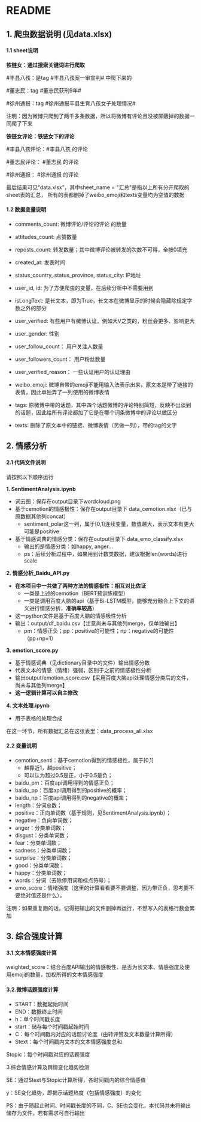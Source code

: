 # README
## 1. 爬虫数据说明 (见data.xlsx)

#### 1.1 sheet说明

**铁链女：通过搜索关键词进行爬取**

\#丰县八孩：是tag #丰县八孩案一审宣判# 中爬下来的

\#董志民：tag #董志民获刑9年#

\#徐州通报：tag #徐州通报丰县生育八孩女子处理情况#

注明：因为微博只爬到了两千多条数据，所以将微博有评论且没被屏蔽掉的数据一同爬了下来

**铁链女评论：铁链女下的评论**

\#丰县八孩评论：#丰县八孩 的评论

\#董志民评论： #董志民 的评论

\#徐州通报： #徐州通报 的评论

最后结果可见“data.xlsx”，其中sheet_name = "汇总"是指以上所有分开爬取的sheet表的汇总， 所有的表都删掉了weibo_emoji和texts变量均为空值的数据


#### 1.2 数据变量说明

- comments_count: 微博评论/评论的评论 的数量

- attitudes_count: 点赞数量

- reposts_count: 转发数量；其中微博评论被转发的次数不可得，全按0填充

- created_at: 发表时间

- status_country, status_province, status_city: IP地址

- user_id, id: 为了方便爬虫的变量，在后续分析中不需要用到

- isLongText: 是长文本，即为True，长文本在微博显示的时候会隐藏除规定字数之外的部分

- user_verified: 有些用户有微博认证，例如大V之类的，粉丝会更多、影响更大

- user_gender: 性别

- user_follow_count： 用户关注人数量

- user_followers_count： 用户粉丝数量

- user_verified_reason： 一些认证用户的认证理由

- weibo_emoji: 微博自带的emoji不能用输入法表示出来，原文本是带了链接的表情，因此单独弄了一列使用的微博表情

- tags: 原微博中带的话题，其中四个话题微博的评论特别简短，反映不出谈到的话题，因此给所有评论都加了它是在哪个词条微博中的评论以做区分

- texts: 删除了原文本中的链接、微博表情（另做一列），带的tag的文字

## 2. 情感分析

#### 2.1 代码文件说明
请按照以下顺序运行

**1. SentimentAnalysis.ipynb**

- 词云图：保存在output目录下wordcloud.png
- 基于cemotion的情感极性：保存在output目录下 data_cemotion.xlsx（已与原数据其他列concat）
  - sentiment_polar这一列，属于[0,1]连续变量，数值越大，表示文本有更大可能是positive
- 基于情感词典的情感分类：保存在output目录下 data_emo_classify.xlsx
  - 输出的是情感分类：如happy, anger...
  - ps：后续分析过程中，如果用到计数类数据，建议根据len(words)进行scale

**2. 情感分析_Baidu_API.py**
- **在本项目中一共做了两种方法的情感极性：相互对比佐证**
  - 一类是上述的cemotion（BERT预训练模型）
  - 一类是调用百度大脑的api（基于Bi-LSTM模型，能够充分融合上下文的语义进行情感分析，**准确率较高**）
- 这一python文件是基于百度大脑的情感极性分析
- 输出：output/df_baidu.csv【注意尚未与其他列merge，仅单独输出】
  - pm：情感正负；pp：positive的可能性；np：negative的可能性（pp+np=1）

**3. emotion_score.py**
- 基于情感词典（见dictionary目录中的文件）输出情感分数
- 代表文本的情感（情绪）强弱，区别于之前的情感极性分析
- 输出output/emotion_score.csv【采用百度大脑api处理情感分类后的文件，尚未与其他列merge】
- **这一逻辑计算可以自主修改**

**4. 文本处理.ipynb**
- 用于表格的处理合成

在这一环节，所有数据汇总在这张表里：data_process_all.xlsx

#### 2.2 变量说明
- cemotion_senti：基于cemotion得到的情感极性，属于[0,1]
  - 越靠近1，越positive；
  - 可以认为超过0.5是正，小于0.5是负；
- baidu_pm：百度api调用得到的情感正负；
- baidu_pp：百度api调用得到的positive的概率；
- baidu_np：百度api调用得到的negative的概率；
- length：分词总数；
- positive：正向单词数（基于规则，见SentimentAnalysis.ipynb）；
- negative：负向单词数；
- anger：分类单词数；
- disgust：分类单词数；
- fear：分类单词数；
- sadness：分类单词数；
- surprise：分类单词数；
- good：分类单词数；
- happy：分类单词数；
- words：分词（去除停用词和标点符号）；
- emo_score：情绪强度（这里的计算看看要不要调整，因为带正负，思考要不要绝对值还是什么）。

注明：如果重复跑的话，记得把输出的文件删掉再运行，不然写入的表格行数会累加

## 3. 综合强度计算

#### 3.1.文本情感强度计算

weighted_score：结合百度API输出的情感极性、是否为长文本、情感强度及使用emoji的数量，加权所得的文本情感强度

#### 3.2.微博话题强度计算
- START：数据起始时间
- END：数据终止时间
- h：单个时间戳长度
- start：储存每个时间戳起始时间
- C：每个时间戳内对应的话题讨论度（由转评赞及文本数量计算所得）
- Stext：每个时间戳内文本的文本情感强度总和

Stopic：每个时间戳对应的话题强度


3.综合情感计算及舆情变化趋势检测

SE：通过Stext与Stopic计算所得，各时间戳内的综合情感值

y：SE变化趋势，即揭示话题热度（包括情感强度）的变化

PS：由于随起止时间、时间戳长度的不同，C、SE也会变化，本代码并未将输出储存为文件，若有需求可自行输出
